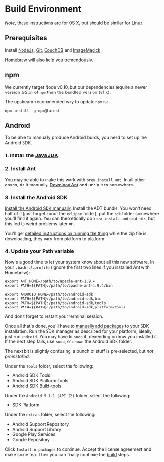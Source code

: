 # Build Environment

*Note*, these instructions are for OS X, but should be similar for Linux.

## Prerequisites

Install [Node.js][], [Git][], [CouchDB][] and [ImageMagick][].

[Homebrew][] will also help you tremendously.

[Node.js]: http://nodejs.org
[Git]: http://git-scm.com
[CouchDB]: https://couchdb.apache.org
[ImageMagick]: http://imagemagick.org
[Homebrew]: http://brew.sh

## npm

We currently target Node v0.10, but our dependencies require a newer version
(v2.x) of `npm` than the bundled version (v1.x).

The upstream-recommended way to update `npm` is:

    npm install -g npm@latest

## Android

To be able to manually produce Android builds, you need to set up the Android
SDK.

### 1. Install the [Java JDK][jdk]

[jdk]: http://www.oracle.com/technetwork/java/javase/downloads/index.html

### 2. Install Ant

You may be able to make this work with `brew install ant`. In all other
cases, do it manually. [Download Ant][ant] and unzip it to somewhere.

[ant]: http://ant.apache.org/bindownload.cgi

### 3. Install the Android SDK

[Install the Android SDK manually][android-sdk]. Install the ADT bundle. You
won't need half of it (just forget about the `eclipse` folder), put the `sdk`
folder somewhere you'll find it again. You can theoretically do `brew install
android-sdk`, but this led to weird problems later on.

You'll get [detailed instructions on running the thing][android-installing]
while the zip file is downloading, they vary from platform to platform.

[android-sdk]: https://developer.android.com/sdk/index.html
[android-installing]: https://developer.android.com/sdk/installing/index.html

### 4. Update your Path variable

Now's a good time to let your system know about all this new software. In your
`.bashrc`/`.profile` (ignore the first two lines if you installed Ant with
Homebrew):

    export ANT_HOME=/path/to/apache-ant-1.9.4
    export PATH=${PATH}:/path/to/apache-ant-1.9.4/bin

    export ANDROID_HOME=/path/to/android-sdk
    export PATH=${PATH}:/path/to/android-sdk/bin
    export PATH=${PATH}:/path/to/android-sdk/tools
    export PATH=${PATH}:/path/to/android-sdk/platform-tools

And don't forget to restart your terminal session.

Once all that's done, you'll have to [manually add packages][android-packages]
to your SDK installation. Run the SDK manager as described for your platform,
ideally, just run `android`. You may have to `sudo` it, depending on how you
installed it. If the next step fails, use `sudo`, or `chown` the Android SDK
folder.

[android-packages]: https://developer.android.com/sdk/installing/adding-packages.html

The next bit is slightly confusing: a bunch of stuff is pre-selected, but *not
preinstalled*.

Under the `Tools` folder, select the following:

* Android SDK Tools
* Android SDK Platform-tools
* Android SDK Build-tools

Under the `Android 5.1.1 (API 22)` folder, select the following:

* SDK Platform

Under the `extras` folder, select the following:

* Android Support Repository
* Android Support Library
* Google Play Services
* Google Repository

Click `Install n packages` to continue. Accept the license agreement and make
some tea. Then you can finally continue the [build][] steps.

[build]: build.md
